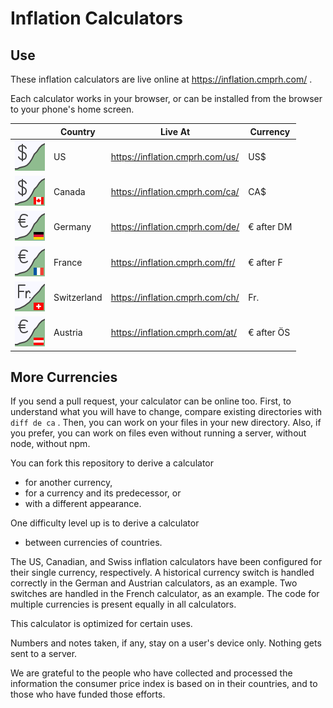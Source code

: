 # Inflation Calculators

## Use

These inflation calculators are live online at
https://inflation.cmprh.com/
.

Each calculator works in your browser,
or can be installed from the browser to your phone's home screen.

| &#x2003; | Country | Live At | Currency |
| --- | --- | --- | --- |
| ![US icon](us/inflation-us.svg) | US | https://inflation.cmprh.com/us/ | US$ |
| ![CA icon](ca/inflation-ca.svg) | Canada | https://inflation.cmprh.com/ca/ | CA$ |
| ![DE icon](de/inflation-de.svg) | Germany | https://inflation.cmprh.com/de/ | € after DM |
| ![FR icon](fr/inflation-fr.svg) | France | https://inflation.cmprh.com/fr/ | € after F |
| ![CH icon](ch/inflation-ch.svg) | Switzerland | https://inflation.cmprh.com/ch/ | Fr. |
| ![AT icon](at/inflation-at.svg) | Austria | https://inflation.cmprh.com/at/ | € after ÖS |

## More Currencies

If you send a pull request, your calculator can be online too.
First, to understand what you will have to change, compare existing directories
with `diff de ca` .
Then, you can work on your files in your new directory.
Also, if you prefer,
you can work on files even without running a server, without node, without npm.

You can fork this repository to derive a calculator

- for another currency,
- for a currency and its predecessor, or
- with a different appearance.

One difficulty level up is to derive a calculator

- between currencies of countries.

The US, Canadian, and Swiss inflation calculators have been configured for their
single currency, respectively.
A historical currency switch is handled correctly in the German and Austrian
calculators, as an example.
Two switches are handled in the French calculator, as an example.
The code for multiple currencies is present equally in all calculators.

This calculator is optimized for certain uses.

Numbers and notes taken, if any, stay on a user's device only.
Nothing gets sent to a server.

We are grateful to the people who have collected and processed the
information the consumer price index is based on in their countries,
and to those who have funded those efforts.
